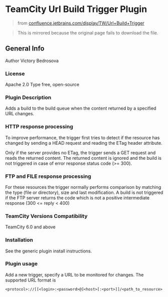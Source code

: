 # TeamCity Url Build Trigger Plugin

> from [confluence.jetbrains.com/display/TW/Url+Build+Trigger](https://confluence.jetbrains.com/display/TW/Url+Build+Trigger)

> This is mirrored because the original page fails to download the file.

## General Info
Author
Victory Bedrosova

### License
Apache 2.0
Type
free, open-source

### Plugin Description
Adds a build to the build queue when the content returned by a specified URL changes.

### HTTP response processing

To improve performance, the trigger first tries to detect if the resource has changed by sending a HEAD request and reading the ETag header attribute.

Only if the server provides no ETag, the trigger sends a GET request and reads the returned content.
The returned content is ignored and the build is not triggered in case of error response status code (>= 300).

### FTP and FILE response processing
For these resources the trigger normally performs comparison by matching the type (file or directory), size and last modification.
A build is not triggered if the FTP server returns the code which is not a positive intermediate response (300 <= reply < 400)

### TeamCity Versions Compatibility
TeamCity 6.0 and above

### Installation
See the generic plugin install instructions.

### Plugin usage
Add a new trigger, specify a URL to be monitored for changes.
The supported URL format is

```<protocol>://[[<login>:<password>@]<host>[:<port>]]/<path_to_resource>```
